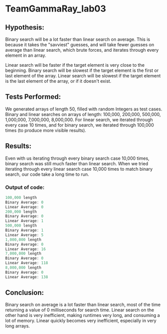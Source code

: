 # TeamGammaRay_lab03

## Hypothesis:
Binary search will be a lot faster than linear search on average. This is because it takes the "savviest" guesses, and will take fewer guesses on average than linear search, which brute forces, and iterates through every element in an array. 

Linear search will be faster if the target element is very close to the beginning.
Binary search will be slowest if the target element is the first or last element of the array. 
Linear search will be slowest if the target element is the last element of the array, or if it doesn't exist. 

## Tests Performed:

We generated arrays of length 50, filled with random Integers as test cases. 
Binary and linear searches on arrays of length: 100,000, 200,000, 500,000, 1,000,000, 7,000,000, 8,000,000. 
For linear search, we iterated through every case 10 times, and for binary search, we iterated through 100,000 times (to produce more visible results).

## Results: 

Even with us iterating through every binary search case 10,000 times, binary search was still much faster than linear search. 
When we tried iterating through every linear search case 10,000 times to match binary search, our code take a long time to run. 

### Output of code: 
```java
100,000 length
Binary Average: 0
Linear Average: 0
200,000 length
Binary Average: 0
Linear Average: 1
500,000 length
Binary Average: 1
Linear Average: 5
1,000,000 length
Binary Average: 0
Linear Average: 16
7,000,000 length
Binary Average: 0
Linear Average: 118
8,000,000 length
Binary Average: 0
Linear Average: 138
```

## Conclusion: 

Binary search on average is a lot faster than linear search, most of the time returning a value of 0 milliseconds for search time. 
Linear search on the other hand is very inefficient, making runtimes very long, and consuming a lot of memory. 
Linear quickly becomes very inefficient, especially in very long arrays. 
